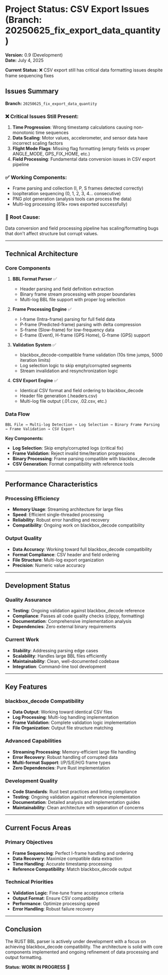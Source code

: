 # **Project Status:** CSV Export Issues (Branch: 20250625_fix_export_data_quantity)
**Version:** 0.9 (Development)  
**Date:** July 4, 2025

**Current Status:** ❌ CSV export still has critical data formatting issues despite frame sequencing fixes

## Issues Summary

**Branch:** `20250625_fix_export_data_quantity`

### ❌ **Critical Issues Still Present**:
1. **Time Progression**: Wrong timestamp calculations causing non-monotonic time sequences
2. **Data Scaling**: Motor values, accelerometer, and sensor data have incorrect scaling factors  
3. **Flight Mode Flags**: Missing flag formatting (empty fields vs proper ANGLE_MODE, GPS_FIX_HOME, etc.)
4. **Field Processing**: Fundamental data conversion issues in CSV export pipeline

### ✅ **Working Components**:
- Frame parsing and collection (I, P, S frames detected correctly)
- loopIteration sequencing (0, 1, 2, 3, 4... consecutive)  
- PNG plot generation (analysis tools can process the data)
- Multi-log processing (61k+ rows exported successfully)

### 🎯 **Root Cause**:
Data conversion and field processing pipeline has scaling/formatting bugs that don't affect structure but corrupt values.

---

## **Technical Architecture**

### **Core Components**

1. **BBL Format Parser** ✅
   - Header parsing and field definition extraction
   - Binary frame stream processing with proper boundaries
   - Multi-log BBL file support with proper log selection

2. **Frame Processing Engine** ✅
   - I-frame (Intra-frame) parsing for full field data
   - P-frame (Predicted-frame) parsing with delta compression
   - S-frame (Slow-frame) for low-frequency data
   - E-frame (Event), H-frame (GPS Home), G-frame (GPS) support

3. **Validation System** ✅
   - blackbox_decode-compatible frame validation (10s time jumps, 5000 iteration limits)
   - Log selection logic to skip empty/corrupted segments
   - Stream invalidation and resynchronization logic

4. **CSV Export Engine** ✅
   - Identical CSV format and field ordering to blackbox_decode
   - Header file generation (.headers.csv)
   - Multi-log file output (.01.csv, .02.csv, etc.)

### **Data Flow**

```
BBL File → Multi-log Detection → Log Selection → Binary Frame Parsing → Frame Validation → CSV Export
```

**Key Components:**
- **Log Selection**: Skip empty/corrupted logs (critical fix)
- **Frame Validation**: Reject invalid time/iteration progressions
- **Binary Processing**: Frame parsing compatible with blackbox_decode
- **CSV Generation**: Format compatibility with reference tools

---

## **Performance Characteristics**

### **Processing Efficiency** 
- **Memory Usage**: Streaming architecture for large files
- **Speed**: Efficient single-threaded processing
- **Reliability**: Robust error handling and recovery
- **Compatibility**: Ongoing work on blackbox_decode compatibility

### **Output Quality** 
- **Data Accuracy**: Working toward full blackbox_decode compatibility
- **Format Compliance**: CSV header and field ordering
- **File Structure**: Multi-log export organization
- **Precision**: Numeric value accuracy

---

## **Development Status**

### **Quality Assurance** 
- **Testing**: Ongoing validation against blackbox_decode reference
- **Compliance**: Passes all code quality checks (clippy, formatting)
- **Documentation**: Comprehensive implementation analysis
- **Dependencies**: Zero external binary requirements

### **Current Work** 
- **Stability**: Addressing parsing edge cases
- **Scalability**: Handles large BBL files efficiently
- **Maintainability**: Clean, well-documented codebase
- **Integration**: Command-line tool development

---

## **Key Features**

### **blackbox_decode Compatibility** 
- **Data Output**: Working toward identical CSV files
- **Log Processing**: Multi-log handling implementation
- **Frame Validation**: Complete validation logic implementation
- **File Organization**: Output file structure matching

### **Advanced Capabilities** 
- **Streaming Processing**: Memory-efficient large file handling
- **Error Recovery**: Robust handling of corrupted data
- **Multi-format Support**: I/P/S/E/H/G frame types
- **Zero Dependencies**: Pure Rust implementation

### **Development Quality** 
- **Code Standards**: Rust best practices and linting compliance
- **Testing**: Ongoing validation against reference implementation
- **Documentation**: Detailed analysis and implementation guides
- **Maintainability**: Clean architecture with separation of concerns

---

## **Current Focus Areas**

### **Primary Objectives**
- **Frame Sequencing**: Perfect I-frame handling and ordering
- **Data Recovery**: Maximize compatible data extraction
- **Time Handling**: Accurate timestamp processing
- **Reference Compatibility**: Match blackbox_decode output

### **Technical Priorities**
- **Validation Logic**: Fine-tune frame acceptance criteria
- **Output Format**: Ensure CSV compatibility
- **Performance**: Optimize processing speed
- **Error Handling**: Robust failure recovery

---

## **Conclusion**

The RUST BBL parser is actively under development with a focus on achieving blackbox_decode compatibility. The architecture is solid with core components implemented and ongoing refinement of data processing and output formatting.

**Status: WORK IN PROGRESS** 🔄
